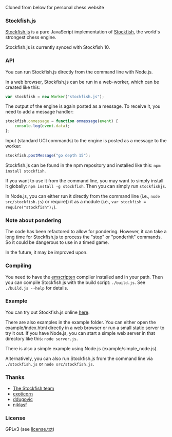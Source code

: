
Cloned from below for personal chess website


### Stockfish.js

<a href="https://github.com/nmrugg/stockfish.js">Stockfish.js</a> is a pure JavaScript implementation of <a href="https://github.com/official-stockfish/Stockfish">Stockfish</a>, the world's strongest chess engine.

Stockfish.js is currently synced with Stockfish 10.

### API

You can run Stockfish.js directly from the command line with Node.js.

In a web browser, Stockfish.js can be run in a web-worker, which can be created like this:

```js
var stockfish = new Worker("stockfish.js");
```

The output of the engine is again posted as a message. To receive it, you need to add a message handler:

```js
stockfish.onmessage = function onmessage(event) {
    console.log(event.data);
};
```

Input (standard UCI commands) to the engine is posted as a message to the worker:

```js
stockfish.postMessage("go depth 15");
```

Stockfish.js can be found in the npm repository and installed like this: `npm install stockfish`.

If you want to use it from the command line, you may want to simply install it globally: `npm install -g stockfish`. Then you can simply run `stockfishjs`.

In Node.js, you can either run it directly from the command line (i.e., `node src/stockfish.js`) or require() it as a module (i.e., `var stockfish = require("stockfish");`).

### Note about pondering

The code has been refactored to allow for pondering. However, it can take a long time for Stockfish.js to process the "stop" or "ponderhit" commands. So it could be dangerous to use in a timed game.

In the future, it may be improved upon.

### Compiling

You need to have the <a href="http://kripken.github.io/emscripten-site/docs/getting_started/downloads.html">emscripten</a> compiler installed and in your path. Then you can compile Stockfish.js with the build script: `./build.js`. See `./build.js --help` for details.

### Example

You can try out Stockfish.js online <a href="https://nmrugg.github.io/kingdom/">here</a>.

There are also examples in the example folder. You can either open the example/index.html directly in a web browser or run a small static server to try it out.
If you have Node.js, you can start a simple web server in that directory
like this: `node server.js`.

There is also a simple example using Node.js (example/simple_node.js).

Alternatively, you can also run Stockfish.js from the command line via `./stockfish.js` or `node src/stockfish.js`.

### Thanks

- <a href="https://github.com/mcostalba/Stockfish">The Stockfish team</a>
- <a href="https://github.com/exoticorn/stockfish-js">exoticorn</a>
- <a href="https://github.com/ddugovic/Stockfish">ddugovic</a>
- <a href="https://github.com/niklasf/stockfish.js">niklasf</a>

### License

GPLv3 (see <a href="https://raw.githubusercontent.com/nmrugg/stockfish.js/master/license.txt">license.txt</a>)
